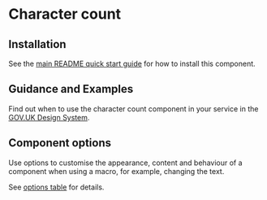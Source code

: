 # Character count

## Installation

See the [main README quick start guide](https://github.com/alphagov/govuk-frontend/tree/test_moving_docs#quick-start) for how to install this component.

## Guidance and Examples

Find out when to use the character count component in your service in the [GOV.UK Design System](https://design-system.service.gov.uk/components/character-count).

## Component options

Use options to customise the appearance, content and behaviour of a component when using a macro, for example, changing the text.

See [options table](https://design-system.service.gov.uk/components/character-count/#options-character-count-example) for details.
